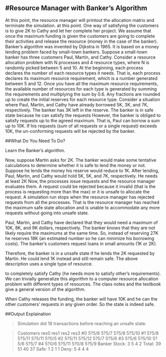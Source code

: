 















	

#Resource Manager with Banker’s Algorithm
-----------------------------------------
At this point, the resource manager will printout the allocation matrix and terminate the simulation.
at this point. One way of satisfying the customers is to give 2K to Cathy and let her complete her project. We assume that once the maximum funding is given the customers are going to complete their activities and release the resource (money in the case of the banker).
Banker’s algorithm was invented by Dijkstra in 1965. It is based on a money lending problem faced by small-town bankers. Suppose a small-town banker has three customers Paul, Martin, and Cathy.
Consider a resource allocation problem with N processes and 4 resource types, where N is randomly picked between 5 and 10. At the beginning, each process declares the number of each resource types it needs. That is, each process declares its maximum resource requirement, which is a number generated between 5 and 12. Once you have all the maximum resource requirements, the available number of resources for each type is generated by summing the requirements and multiplying the sum by 0.6. Any fractions are rounded up to create the initial reserves for each resource type.
Consider a situation where Paul, Martin, and Cathy have already borrowed 5K, 3K, and 7K, respectively. The banker has 3K left in the reserve. The banker is in safe state because he can satisfy the requests
However, the banker is obliged to satisfy requests up to the agreed maximum. That is, Paul can borrow a sum up to 10K. If his requests (sum of all requests or a single request) exceeds 10K, the un-conforming requests will be rejected by the banker.

##What Do You Need To Do?


Learn the Banker’s algorithm.

Now, suppose Martin asks for 2K. The banker would make some tentative calculations to determine whether it is safe to lend the money or not. Suppose he lends the money his reserve would reduce to 1K. After lending, Paul, Martin, and Cathy would hold 5K, 5K, and 7K, respectively. He needs at least 2K
Now, the processes issue requests and the resource manager evaluates them. A request could be rejected because it invalid (that is the process is requesting more than the max) or it is unsafe to allocate the request. A simulation run stops when the resource manager has rejected requests from all the processes. That is the resource manager has reached the maximum safe state allocation and is unable to accommodate any more requests without going into unsafe state.

Paul, Martin, and Cathy have declared that they would need a maximum of 10K, 8K, and 9K dollars, respectively. The banker knows that they are not likely require the maximums at the same time. So, instead of reserving 27K he reserves 18K (an estimated number so he can minimize his borrowing costs). The banker’s customers request loans in small amounts (1K or 2K).

Therefore, the banker is in a unsafe state if he lends the 2K requested by Martin. He could lend 1K instead and still remain safe. The above description uses a single type of resource.

to completely satisfy Cathy (he needs more to satisfy other’s requirements).
We can trivially generalize this algorithm to a computer resource allocation problem with different types of resources. The class notes and the textbook give a general version of the algorithm.

When Cathy releases the funding, the banker will have 10K and he can the other customers’ requests in any given order. So the state is indeed safe.


##Output Explaination

>Simulation did 18 transactions before reaching an unsafe state.

>Customers	res0	res1	res2	res3
#0		5?5/8	5?5/7	5?5/8	5?5/10
#1		5?5/8	5?5/11	5?5/11	5?0/5
#2		5?5/11	5?5/12	5?5/7	5?5/6
#3		5?5/6	5?5/10	5?5/6	5?5/7
#4		5?0/6	5?5/11	5?0/8	5?5/9
Banker
Stock:		3	5	4	2
Total:		39	51	40	37
Safe:		1	2	1	1
Deny:		5	4	4	4
